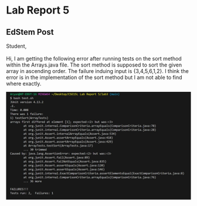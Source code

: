 # Lab Report 5

## EdStem Post

Student, <br><br>
Hi, I am getting the following error after running tests on the sort method within the Arrays.java file. The sort method is supposed to sort the given array in ascending order. The failure induing input is {3,4,5,6,1,2}. I think the error is in the implementation of the sort method but I am not able to find where exactly.

![Image](lab51.jpg)
